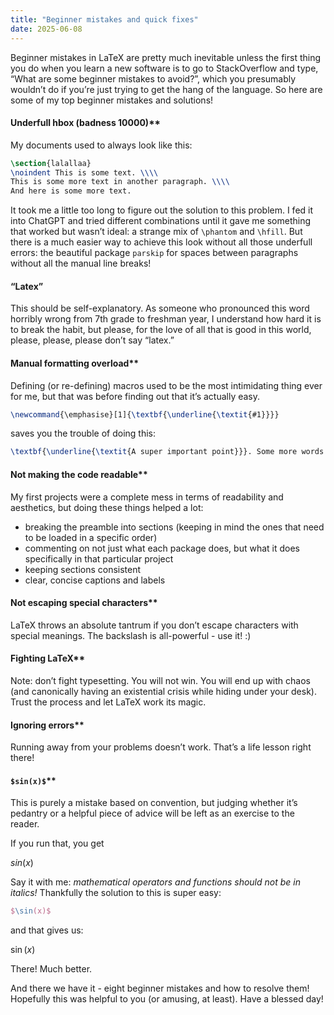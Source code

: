 ```yaml
---
title: "Beginner mistakes and quick fixes"
date: 2025-06-08
---
```


Beginner mistakes in LaTeX are pretty much inevitable unless the first thing you do when you learn a new software is to go to StackOverflow and type, “What are some beginner mistakes to avoid?”, which you presumably wouldn’t do if you’re just trying to get the hang of the language. So here are some of my top beginner mistakes and solutions!

#### Underfull hbox (badness 10000)**

My documents used to always look like this:

```latex
\section{lalallaa}
\noindent This is some text. \\\\
This is some more text in another paragraph. \\\\
And here is some more text.
```

It took me a little too long to figure out the solution to this problem. I fed it into ChatGPT and tried different combinations until it gave me something that worked but wasn’t ideal: a strange mix of `\phantom` and `\hfill`. But there is a much easier way to achieve this look without all those underfull errors: the beautiful package `parskip` for spaces between paragraphs without all the manual line breaks!

#### “Latex”

This should be self-explanatory. As someone who pronounced this word horribly wrong from 7th grade to freshman year, I understand how hard it is to break the habit, but please, for the love of all that is good in this world, please, please, please don’t say “latex.”

#### Manual formatting overload**

Defining (or re-defining) macros used to be the most intimidating thing ever for me, but that was before finding out that it’s actually easy.

```latex
\newcommand{\emphasise}[1]{\textbf{\underline{\textit{#1}}}}
```

saves you the trouble of doing this:

```latex
\textbf{\underline{\textit{A super important point}}}. Some more words. \textbf{\underline{\textit{Another super important point.}}}
```

#### Not making the code readable**

My first projects were a complete mess in terms of readability and aesthetics, but doing these things helped a lot:

- breaking the preamble into sections (keeping in mind the ones that need to be loaded in a specific order)
- commenting on not just what each package does, but what it does specifically in that particular project
- keeping sections consistent
- clear, concise captions and labels

#### Not escaping special characters**

LaTeX throws an absolute tantrum if you don’t escape characters with special meanings. The backslash is all-powerful - use it! :)

#### Fighting LaTeX**

Note: don’t fight typesetting. You will not win. You will end up with chaos (and canonically having an existential crisis while hiding under your desk). Trust the process and let LaTeX work its magic.

#### Ignoring errors**

Running away from your problems doesn’t work. That’s a life lesson right there!

#### `$sin(x)$`**

This is purely a mistake based on convention, but judging whether it’s pedantry or a helpful piece of advice will be left as an exercise to the reader.

If you run that, you get

$sin(x)$

Say it with me: *mathematical operators and functions should not be in italics!* Thankfully the solution to this is super easy: 

 ```latex
$\sin(x)$
```
and that gives us: 

$\sin(x)$

There! Much better.

And there we have it - eight beginner mistakes and how to resolve them! Hopefully this was helpful to you (or amusing, at least). Have a blessed day!
